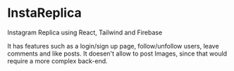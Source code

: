 # InstaReplica
Instagram Replica using React, Tailwind and Firebase

It has features such as a login/sign up page, follow/unfollow users, leave comments and like posts.
It doesen't allow to post Images, since that would require a more complex back-end.
